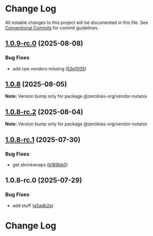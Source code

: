 # Change Log

All notable changes to this project will be documented in this file.
See [Conventional Commits](https://conventionalcommits.org) for commit guidelines.

## [1.0.9-rc.0](https://github.com/zerobias-org/vendor/compare/@zerobias-org/vendor-nutanix@1.0.8...@zerobias-org/vendor-nutanix@1.0.9-rc.0) (2025-08-08)


### Bug Fixes

* add cpe vendors missing ([53e1005](https://github.com/zerobias-org/vendor/commit/53e100520e848be73b2cba8a0ef4f184844b8abb))





## [1.0.8](https://github.com/zerobias-org/vendor/compare/@zerobias-org/vendor-nutanix@1.0.8-rc.2...@zerobias-org/vendor-nutanix@1.0.8) (2025-08-05)

**Note:** Version bump only for package @zerobias-org/vendor-nutanix





## [1.0.8-rc.2](https://github.com/zerobias-org/vendor/compare/@zerobias-org/vendor-nutanix@1.0.8-rc.1...@zerobias-org/vendor-nutanix@1.0.8-rc.2) (2025-08-04)

**Note:** Version bump only for package @zerobias-org/vendor-nutanix





## [1.0.8-rc.1](https://github.com/zerobias-org/vendor/compare/@zerobias-org/vendor-nutanix@1.0.8-rc.0...@zerobias-org/vendor-nutanix@1.0.8-rc.1) (2025-07-30)


### Bug Fixes

* get shrinkwraps ([b189bb0](https://github.com/zerobias-org/vendor/commit/b189bb0cf53ad66427530ccc0eab7824527942d3))





## 1.0.8-rc.0 (2025-07-29)


### Bug Fixes

* add stuff ([a5adb2a](https://github.com/zerobias-org/vendor/commit/a5adb2aecd0670c42e9077affecb6a047bf30fc6))





# Change Log

